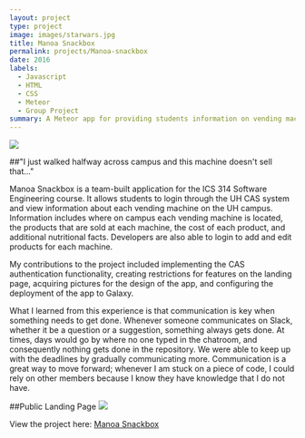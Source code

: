 ```yaml
---
layout: project
type: project
image: images/starwars.jpg
title: Manoa Snackbox
permalink: projects/Manoa-snackbox
date: 2016
labels:
  - Javascript
  - HTML
  - CSS
  - Meteor
  - Group Project
summary: A Meteor app for providing students information on vending machines on UH campus.
---
```


<img class="ui image" src="{{ site.baseurl }}/images/HolmesBanner.jpg">

##"I just walked halfway across campus and this machine doesn't sell that..."

Manoa Snackbox is a team-built application for the ICS 314 Software Engineering course. It allows students to login through the UH CAS system and view information about each vending machine on the UH campus. Information includes where on campus each vending machine is located, the products that are sold at each machine, the cost of each product, and additional nutritional facts. Developers are also able to login to add and edit products for each machine.

My contributions to the project included implementing the CAS authentication functionality, creating restrictions for features on the landing page, acquiring pictures for the design of the app, and configuring the deployment of the app to Galaxy.

What I learned from this experience is that communication is key when something needs to get done. Whenever someone communicates on Slack, whether it be a question or a suggestion, something always gets done. At times, days would go by where no one typed in the chatroom, and consequently nothing gets done in the repository. We were able to keep up with the deadlines by gradually communicating more. Communication is a great way to move forward; whenever I am stuck on a piece of code, I could rely on other members because I know they have knowledge that I do not have.

##Public Landing Page
<img class="ui image" src="{{ site.baseurl }}/images/homescreen.png">

View the project here: [Manoa Snackbox](https://manoa-snackbox.github.io)





